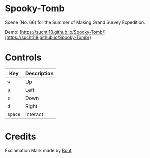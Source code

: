 # Spooky-Tomb

Scene (No. 66) for the Summer of Making Grand Survey Expedition.

Demo: [https://suchti18.github.io/Spooky-Tomb/](https://suchti18.github.io/Spooky-Tomb/)

# Controls

| Key | Description   |
|-----|---------------|
| `w` | Up            |
| `a` | Left          |
| `s` | Down          |
| `d` | Right         |
| `space` | Interact         |

# Credits
Exclamation Mark made by [Bont](https://bontt.itch.io/exclamation-mark)